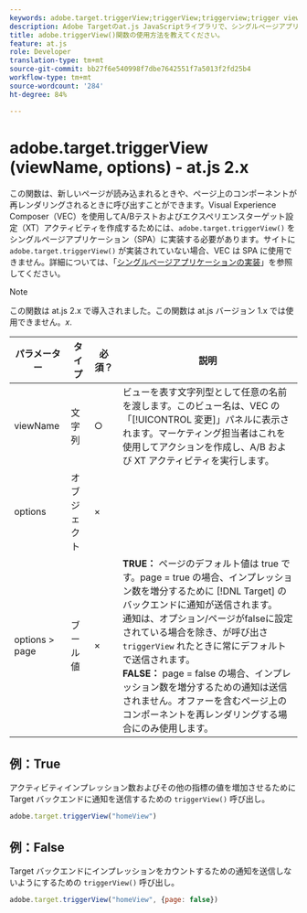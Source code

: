 ```yaml
---
keywords: adobe.target.triggerView;triggerView;triggerview;trigger view;at.js;関数;viewName;viewname;view name
description: Adobe Targetのat.js JavaScriptライブラリで、シングルページアプリケーション(SPA)で使用するadobe.ターゲット.triggerView()関数を使用します。 (at.js 2.x)
title: adobe.triggerView()関数の使用方法を教えてください。
feature: at.js
role: Developer
translation-type: tm+mt
source-git-commit: bb27f6e540998f7dbe7642551f7a5013f2fd25b4
workflow-type: tm+mt
source-wordcount: '284'
ht-degree: 84%

---
```



# adobe.target.triggerView (viewName, options) - at.js 2.x

この関数は、新しいページが読み込まれるときや、ページ上のコンポーネントが再レンダリングされるときに呼び出すことができます。Visual Experience Composer（VEC）を使用してA/Bテストおよびエクスペリエンスターゲット設定（XT）アクティビティを作成するためには、`adobe.target.triggerView()` をシングルページアプリケーション（SPA）に実装する必要があります。サイトに `adobe.target.triggerView()` が実装されていない場合、VEC は SPA に使用できません。詳細については、「[シングルページアプリケーションの実装](/help/c-implementing-target/c-implementing-target-for-client-side-web/how-to-deployatjs/target-atjs-single-page-application.md)」を参照してください。

>[!NOTE]
>
>この関数は at.js 2.x で導入されました。この関数は at.js バージョン 1.x では使用できません。*x*.

| パラメーター | タイプ | 必須？ | 説明 |
| --- | --- | --- | --- |
| viewName | 文字列 | ○ | ビューを表す文字列型として任意の名前を渡します。このビュー名は、VEC の「[!UICONTROL 変更]」パネルに表示されます。マーケティング担当者はこれを使用してアクションを作成し、A/B および XT アクティビティを実行します。 |
| options | オブジェクト | × |  |
| options > page | ブール値 | × | **TRUE：** ページのデフォルト値は true です。page = true の場合、インプレッション数を増分するために [!DNL Target] のバックエンドに通知が送信されます。<br>通知は、オプション/ページがfalseに設定されている場合を除き、が呼び出さ `triggerView` れたときに常にデフォルトで送信されます。<br>**FALSE：** page = false の場合、インプレッション数を増分するための通知は送信されません。オファーを含むページ上のコンポーネントを再レンダリングする場合にのみ使用します。 |

## 例：True

アクティビティインプレッション数およびその他の指標の値を増加させるために Target バックエンドに通知を送信するための `triggerView()` 呼び出し。

```javascript
adobe.target.triggerView("homeView")
```

## 例：False

Target バックエンドにインプレッションをカウントするための通知を送信しないようにするための `triggerView()` 呼び出し。

```javascript
adobe.target.triggerView("homeView", {page: false})
```
